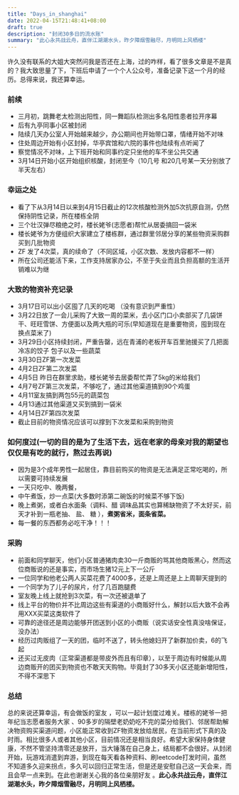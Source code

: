 ```yaml
---
title: "Days_in_shanghai"
date: 2022-04-15T21:48:41+08:00
draft: true
description: "封闭30多日的流水账"
summary: "此心永共战云舟，直伴江湖潮水头，昨夕障烟雪融尽，月明同上风栖楼"
---
```


许久没有联系的大姐大突然问我是否还在上海，过的咋样，看了很多文章是不是真的？我大致思量了下，下班后申请了一个个人公众号，准备记录下这一个月的经历。总得来说，我还算幸运。



### 前续

- 三月初，跳舞老太检测出阳性，同一舞蹈队检测出多名阳性患者拉开序幕
- 后有九亭同事小区被封闭
- 陆续几天办公室人开始越来越少，办公期间也开始带口罩，情绪开始不对味
- 住处周边开始有小区封掉，华亭宾馆和六院的事件也陆续有点听闻了
- 察觉情况不对味，上下班开始和同事约定只坐他的车不坐公共交通
- 3月14日开始小区开始组织核酸，封闭至今（10几号 和20几号某一天分别放了半天左右）



### 幸运之处

- 看了下从3月14日以来到4月15日截止的12次核酸检测外加5次抗原自测，仍然保持阴性记录，所在楼栋全阴
-  三个壮汉弹尽粮绝之时，楼长姥爷(志愿者)帮忙从居委搞回一袋米
- 楼长姥爷为方便组织大家建立了楼栋群，通过群里邻居分享的某些物资采购群买到几批物资
- ZF 发了4次菜，真的续命了（不同区域，小区次数、发放内容都不一样）
- 所在公司还能活下来，工作支持居家办公，不至于失业而且负担高额的生活开销难以为继



###  大致的物资补充记录 

- 3月17日可以出小区囤了几天的吃喝 （没有意识到严重性）
- 3月22日放了一会儿采购了大致一周的菜米，去小区门口小卖部买了几袋饼干、旺旺雪饼、方便面以及两大瓶的可乐(早知道现在是重要物资，囤到现在换点菜米了)
- 3月29日小区持续封闭，严重告罄，远在青浦的老板开车百里驰援买了几把面 冷冻的饺子 包子以及一些蔬菜
- 3月30日ZF第一次发菜
- 4月2日ZF第二次发菜
- 4月5日 昨日在群里求助，楼长姥爷去居委帮忙弄了5kg的米给我们
- 4月7号ZF第三次发菜，不够吃了，通过其他渠道搞到90个鸡蛋
- 4月11室友搞到两包55元的蔬菜包
- 4月13通过其他渠道又买到搞到一袋米
- 4月14日ZF第四次发菜
- 截止目前的物资情况应该可以撑到下次发菜和采购到物资



### 如何度过(一切的目的是为了生活下去，远在老家的母亲对我的期望也仅仅是有吃的就行，熬过去再说)

- 因为是3个成年男性一起居住，靠目前购买的物资是无法满足正常吃喝的，所以需要可持续发展
- 一天只吃中、晚两餐，
- 中午煮饭，炒一点菜(大多数时添第二碗饭的时候菜不够下饭)
- 晚上煮粥，或者白水面条（调料、醋 调味品其实也算稀缺物资了不太好买，前天才补到一瓶老抽、 盐、 糖 ），**煮粥省米，面条省菜。**
- 每一餐的东西都务必吃干净！！！



### 采购

- 前面和同学聊天，他们小区普通猪肉卖30一斤商贩的骂其他商贩黑心，然而这位商贩说的还是事实，而市场生猪12元上下一公斤
- 一位同学和他老公两人买菜花费了4000多，还是上周还是上上周聊天提到的
- 一个同学为了儿子的尿片，付了几百跑腿费
- 室友晚上线上就抢到3次菜，有一次还被退单了
- 线上平台的物价并不比周边这些有渠道的小商贩好什么，解封以后大致不会再用XXX买菜这类软件了
- 可靠的途径还是周边能够开团送到小区的小商贩（说实话安全性真没啥保证，没办法）
- 经历过肉贩组了一天的团，临时不送了，转头他媳妇开了新群加价卖，6的飞起
- 还买过无皮肉（正常渠道都是带皮外而且有印章），以至于周边有时候能从周边商贩开的团买到物资也不敢天天购物。毕竟封了30多天小区还能新增阳性，不得不深思下 

### 总结

 总的来说还算幸运，有会做饭的室友 ，可以一起计划度过难关。楼栋的姥爷一把年纪当志愿者服务大家 、90多岁的隔壁老奶奶吃不完的菜分给我们、邻居帮助解决物资购买渠道问题，小区能正常收到ZF物资发放给居民，在当前形式下真的及时雨。相比很多人或者其他小区，目前情况还是相当良好。希望大家保持身体健康，不然不管坚持清零还是放开，当大锤落在自己身上，结局都不会很好。从封闭开始，玩游戏消遣到弃游，到现在每天看各种资料、刷leetcode打发时间，虽然不知道多久迎来拐点，多久可以回归正常生活，但是还是安慰自己这一天会来，而且会早一点来到。在此也谢谢关心我的各位亲朋好友 。**此心永共战云舟，直伴江湖潮水头，昨夕障烟雪融尽，月明同上风栖楼。**

 
